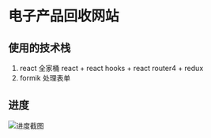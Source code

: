 # 电子产品回收网站

## 使用的技术栈

1. react 全家桶 react + react hooks + react router4 + redux
2. formik 处理表单

## 进度

![进度截图](https://github.com/tjx666/recycle/blob/master/screenshots/progress.png?raw=true)